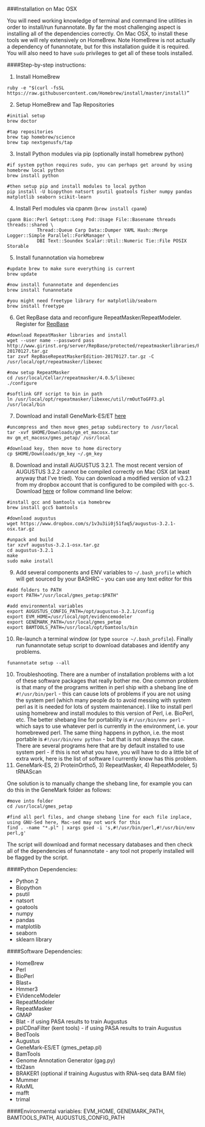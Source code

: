 ###Installation on Mac OSX

You will need working knowledge of terminal and command line utilities in order to install/run funannotate.  By far the most challenging aspect is installing all of the dependencies correctly.  On Mac OSX, to install these tools we will rely extensively on HomeBrew.  Note HomeBrew is not actually a dependency of funannotate, but for this installation guide it is required.  You will also need to have `sudo` privileges to get all of these tools installed.

####Step-by-step instructions:

1) Install HomeBrew
```
ruby -e "$(curl -fsSL https://raw.githubusercontent.com/Homebrew/install/master/install)”
```

2) Setup HomeBrew and Tap Repositories
```
#initial setup
brew doctor

#tap repositories
brew tap homebrew/science
brew tap nextgenusfs/tap
```

3) Install Python modules via pip (optionally install homebrew python)
```
#if system python requires sudo, you can perhaps get around by using homebrew local python
brew install python

#then setup pip and install modules to local python
pip install -U biopython natsort psutil goatools fisher numpy pandas matplotlib seaborn scikit-learn
```

4) Install Perl modules via cpanm (`brew install cpanm`)
```
cpanm Bio::Perl Getopt::Long Pod::Usage File::Basename threads threads::shared \
           Thread::Queue Carp Data::Dumper YAML Hash::Merge Logger::Simple Parallel::ForkManager \
           DBI Text::Soundex Scalar::Util::Numeric Tie::File POSIX Storable 
```
5) Install funannotation via homebrew
```
#update brew to make sure everything is current
brew update

#now install funannotate and dependencies
brew install funannotate

#you might need freetype library for matplotlib/seaborn
brew install freetype
```

6) Get RepBase data and reconfigure RepeatMasker/RepeatModeler. Register for [RepBase](http://www.girinst.org/repbase/)
```
#download RepeatMasker libraries and install
wget --user name --password pass http://www.girinst.org/server/RepBase/protected/repeatmaskerlibraries/RepBaseRepeatMaskerEdition-20170127.tar.gz
tar zxvf RepBaseRepeatMaskerEdition-20170127.tar.gz -C /usr/local/opt/repeatmasker/libexec

#now setup RepeatMasker
cd /usr/local/Cellar/repeatmasker/4.0.5/libexec
./configure

#softlink GFF script to bin in path
ln /usr/local/opt/repeatmasker/libexec/util/rmOutToGFF3.pl /usr/local/bin
```

7) Download and install GeneMark-ES/ET [here](http://exon.gatech.edu/GeneMark/license_download.cgi)
```
#uncompress and then move gmes_petap subdirectory to /usr/local
tar -xvf $HOME/Downloads/gm_et_macosx.tar
mv gm_et_macosx/gmes_petap/ /usr/local

#download key, then move to home directory
cp $HOME/Downloads/gm_key ~/.gm_key
```

8) Download and install AUGUSTUS 3.2.1.  The most recent version of AUGUSTUS 3.2.2 cannot be compiled correctly on Mac OSX (at least anyway that I've tried).  You can download a modified version of v3.2.1 from my dropbox account that is configured to be compiled with `gcc-5`.
Download [here](https://www.dropbox.com/s/1v3u3ii0j51faq5/augustus-3.2.1-osx.tar.gz) or follow command line below:
```
#install gcc and bamtools via homebrew
brew install gcc5 bamtools

#download augustus
wget https://www.dropbox.com/s/1v3u3ii0j51faq5/augustus-3.2.1-osx.tar.gz

#unpack and build
tar xzvf augustus-3.2.1-osx.tar.gz
cd augustus-3.2.1
make
sudo make install
```

9) Add several components and ENV variables to `~/.bash_profile` which will get sourced by your BASHRC - you can use any text editor for this
```
#add folders to PATH
export PATH="/usr/local/gmes_petap:$PATH"

#add environmental variables
export AUGUSTUS_CONFIG_PATH=/opt/augustus-3.2.1/config
export EVM_HOME=/usr/local/opt/evidencemodeler
export GENEMARK_PATH=/usr/local/gmes_petap
export BAMTOOLS_PATH=/usr/local/opt/bamtools/bin
```

10) Re-launch a terminal window (or type `source ~/.bash_profile`). Finally run funannotate setup script to download databases and identify any problems.
```
funannotate setup --all
```

10) Troubleshooting.  There are a number of installation problems with a lot of these software packages that really bother me.  One common problem is that many of the programs written in perl ship with a shebang line of `#!/usr/bin/perl` - this can cause lots of problems if you are not using the system perl (which many people do to avoid messing with system perl as it is needed for lots of system maintenance).  I like to install perl using homebrew and install modules to this version of Perl, i.e. BioPerl, etc.  The better shebang line for portability is `#!/usr/bin/env perl` - which says to use whatever perl is currently in the environment, i.e. your homebrewed perl.  The same thing happens in python, i.e. the most portable is `#!/usr/bin/env python` - but that is not always the case.  There are several programs here that are by default installed to use system perl - if this is not what you have, you will have to do a little bit of extra work, here is the list of software I currently know has this problem.
1) GeneMark-ES, 2) ProteinOrtho5, 3) RepeatMasker, 4) RepeatModeler, 5) tRNAScan

One solution is to manually change the shebang line, for example you can do this in the GeneMark folder as follows:
```
#move into folder
cd /usr/local/gmes_petap

#find all perl files, and change shebang line for each file inplace, using GNU-Sed here, Mac-sed may not work for this
find . -name "*.pl" | xargs gsed -i 's,#!/usr/bin/perl,#!/usr/bin/env perl,g'
```

The script will download and format necessary databases and then check all of the dependencies of funannotate - any tool not properly installed will be flagged by the script.

####Python Dependencies:
* Python 2
* Biopython
* psutil
* natsort
* goatools
* numpy
* pandas
* matplotlib
* seaborn
* sklearn library

####Software Dependencies:
* HomeBrew
* Perl
* BioPerl
* Blast+
* Hmmer3
* EVidenceModeler
* RepeatModeler
* RepeatMasker
* GMAP
* Blat - if using PASA results to train Augustus
* pslCDnaFilter (kent tools) - if using PASA results to train Augustus
* BedTools
* Augustus
* GeneMark-ES/ET (gmes_petap.pl)
* BamTools
* Genome Annotation Generator (gag.py)
* tbl2asn
* BRAKER1 (optional if training Augustus with RNA-seq data BAM file)
* Mummer
* RAxML
* mafft
* trimal

####Environmental variables:
EVM_HOME, GENEMARK_PATH, BAMTOOLS_PATH, AUGUSTUS_CONFIG_PATH
